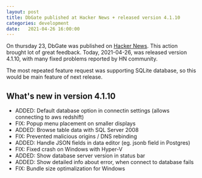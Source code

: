 ```yaml
---
layout: post
title: DbGate published at Hacker News + released version 4.1.10
categories: development
date:   2021-04-26 16:00:00
---
```


On thursday 23, DbGate was published on [Hacker News](https://news.ycombinator.com/item?id=26899100). This action brought lot of great feedback. Today, 2021-04-26, was released version 4.1.10, with many fixed problems reported by HN community.

The most repeated feature request was supporting SQLite database, so this would be main feature of next release.

## What's new in version 4.1.10
- ADDED: Default database option in connectin settings (allows connecting to aws redshift)
- FIX: Popup menu placement on smaller displays
- ADDED: Browse table data with SQL Server 2008
- FIX: Prevented malicious origins / DNS rebinding
- ADDED: Handle JSON fields in data editor (eg. jsonb field in Postgres)
- FIX: Fixed crash on Windows with Hyper-V
- ADDED: Show database server version in status bar
- ADDED: Show detailed info about error, when connect to database fails
- FIX: Bundle size optimalization for Windows
